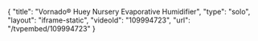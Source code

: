 {
    "title": "Vornado&reg; Huey Nursery Evaporative Humidifier",
    "type": "solo",
    "layout": "iframe-static",
    "videoId": "109994723",
    "url": "\/tvpembed\/109994723"
}